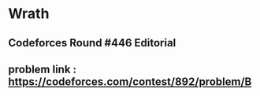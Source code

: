 # Wrath

## Codeforces Round #446 Editorial

## problem link : https://codeforces.com/contest/892/problem/B